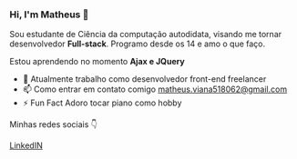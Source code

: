 ### Hi, I'm Matheus 👋

Sou estudante de Ciência da computação autodidata, visando me tornar desenvolvedor **Full-stack**. Programo desde os 14 e amo o que faço.

Estou aprendendo no momento **Ajax e JQuery**

- 🔭 Atualmente trabalho como desenvolvedor front-end freelancer
- 📫 Como entrar em contato comigo matheus.viana518062@gmail.com
- ⚡ Fun Fact Adoro tocar piano como hobby

Minhas redes sociais 👇

[LinkedIN](https://www.linkedin.com/in/matheus-viana-844355205)

<!--
**vianaV19/vianaV19** is a ✨ _special_ ✨ repository because its `README.md` (this file) appears on your GitHub profile.

Here are some ideas to get you started:

- 🔭 I’m currently working on ...
- 🌱 I’m currently learning ...
- 👯 I’m looking to collaborate on ...
- 🤔 I’m looking for help with ...
- 💬 Ask me about ...
- 📫 How to reach me: ...
- 😄 Pronouns: ...
- ⚡ Fun fact: ...
-->
